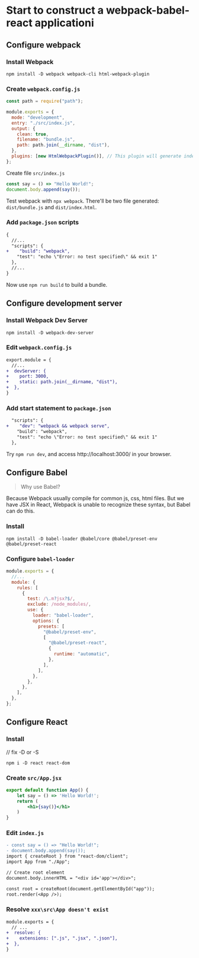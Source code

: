 # Start to construct a webpack-babel-react applicationi

## Configure webpack

### Install Webpack
```shell
npm install -D webpack webpack-cli html-webpack-plugin
```

### Create `webpack.config.js`
```js
const path = require("path");

module.exports = {
  mode: "development",
  entry: "./src/index.js",
  output: {
    clean: true,
    filename: "bundle.js",
    path: path.join(__dirname, "dist"),
  },
  plugins: [new HtmlWebpackPlugin()], // This plugin will generate index.html automatic
};
```

Create file `src/index.js`
```js
const say = () => "Hello World!";
document.body.append(say());
```
Test webpack with `npx webpack`. There'll be two file generated: `dist/bundle.js` and `dist/index.html`.

### Add `package.json` scripts
```diff
{
  //...
  "scripts": {
+    "build": "webpack",
    "test": "echo \"Error: no test specified\" && exit 1"
  },
  //...
}
```

Now use `npm run build` to build a bundle.

## Configure development server

### Install Webpack Dev Server
```shell
npm install -D webpack-dev-server
```

### Edit `webpack.config.js`
```diff
export.module = {
  //...
+  devServer: {
+    port: 3000,
+    static: path.join(__dirname, "dist"),
+  },
}
```

### Add start statement to `package.json`
```diff
  "scripts": {
+    "dev": "webpack && webpack serve",
    "build": "webpack",
    "test": "echo \"Error: no test specified\" && exit 1"
  },
```

Try `npm run dev`, and access http://localhost:3000/ in your browser.


## Configure Babel
>Why use Babel?

Because Webpack usually compile for common js, css, html files. But we have JSX in React, Webpack is unable to recognize these syntax, but Babel can do this.

### Install
```shell
npm install -D babel-loader @babel/core @babel/preset-env @babel/preset-react
```

### Configure `babel-loader`
```js
module.exports = {
  //...
  module: {
    rules: [
      {
        test: /\.m?jsx?$/,
        exclude: /node_modules/,
        use: {
          loader: "babel-loader",
          options: {
            presets: [
              "@babel/preset-env",
              [
                "@babel/preset-react",
                {
                  runtime: "automatic",
                },
              ],
            ],
          },
        },
      },
    ],
  },
};
```

## Configure React
### Install
// fix -D or -S
```shell
npm i -D react react-dom
```

### Create `src/App.jsx`
```jsx
export default function App() {
    let say = () => 'Hello World!';
    return (
        <h1>{say()}</h1>
    )
}
```
### Edit `index.js`
```diff
- const say = () => "Hello World!";
- document.body.append(say());
import { createRoot } from "react-dom/client";
import App from "./App";

// Create root element
document.body.innerHTML = "<div id='app'></div>";

const root = createRoot(document.getElementById("app"));
root.render(<App />);
```

### Resolve `xxx\src\App doesn't exist`
```diff
module.exports = {
  // ...
+  resolve: {
+    extensions: [".js", ".jsx", ".json"],
+  },
}
```
